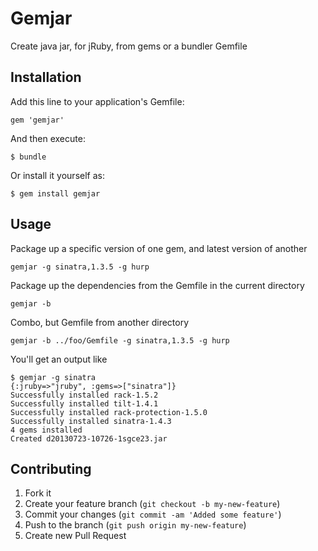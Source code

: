 # Gemjar

Create java jar, for jRuby, from gems or a bundler Gemfile

## Installation

Add this line to your application's Gemfile:

    gem 'gemjar'

And then execute:

    $ bundle

Or install it yourself as:

    $ gem install gemjar

## Usage

Package up a specific version of one gem, and latest version of another

	gemjar -g sinatra,1.3.5 -g hurp

Package up the dependencies from the Gemfile in the current directory

	gemjar -b

Combo, but Gemfile from another directory

	gemjar -b ../foo/Gemfile -g sinatra,1.3.5 -g hurp

You'll get an output like

	$ gemjar -g sinatra
	{:jruby=>"jruby", :gems=>["sinatra"]}
	Successfully installed rack-1.5.2
	Successfully installed tilt-1.4.1
	Successfully installed rack-protection-1.5.0
	Successfully installed sinatra-1.4.3
	4 gems installed
	Created d20130723-10726-1sgce23.jar

## Contributing

1. Fork it
2. Create your feature branch (`git checkout -b my-new-feature`)
3. Commit your changes (`git commit -am 'Added some feature'`)
4. Push to the branch (`git push origin my-new-feature`)
5. Create new Pull Request
